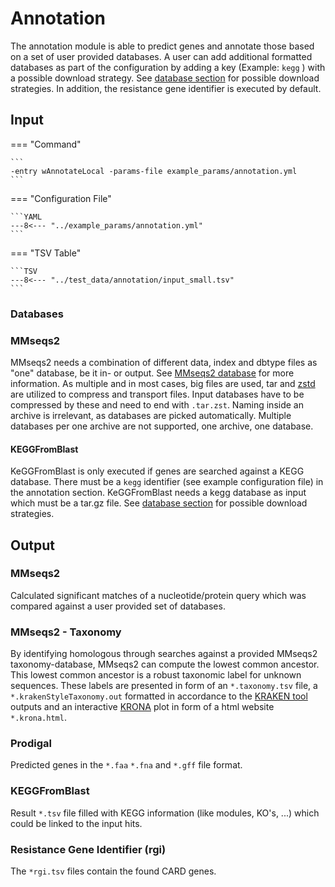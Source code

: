 # Annotation

The annotation module is able to predict genes and annotate those based on a set of user provided databases.
A user can add additional formatted databases as part of the configuration by adding a key (Example: `kegg` ) with 
a possible download strategy. See [database section](../pipeline_configuration.md#Database-input-configuration) for possible download strategies.
In addition, the resistance gene identifier is executed by default.

## Input  

=== "Command"

    ```
    -entry wAnnotateLocal -params-file example_params/annotation.yml
    ```

=== "Configuration File"

    ```YAML
    ---8<--- "../example_params/annotation.yml"
    ```

=== "TSV Table"

    ```TSV
    ---8<--- "../test_data/annotation/input_small.tsv"
    ```

### Databases

### MMseqs2

MMseqs2 needs a combination of different data, index and dbtype files as "one" database, be it in- or output.
See [MMseqs2 database](https://github.com/soedinglab/mmseqs2/wiki#mmseqs2-database-format) for more information.
As multiple and in most cases, big files are used, tar and [zstd](https://github.com/facebook/zstd) are utilized to compress and transport files.
Input databases have to be compressed by these and need to end with `.tar.zst`. Naming inside an archive is irrelevant, as databases are picked automatically.
Multiple databases per one archive are not supported, one archive, one database.

#### KEGGFromBlast
KeGGFromBlast is only executed if genes are searched against a KEGG database. There must be a `kegg` identifier (see example configuration file) in the annotation section.
KeGGFromBlast needs a kegg database as input which must be a tar.gz file.
See [database section](../pipeline_configuration.md#Database-input-configuration) for possible download strategies.

## Output

### MMseqs2

Calculated significant matches of a nucleotide/protein query which was compared against a user provided set of databases.

### MMseqs2 - Taxonomy

By identifying homologous through searches against a provided MMseqs2 taxonomy-database, MMseqs2 can compute the lowest common ancestor. 
This lowest common ancestor is a robust taxonomic label for unknown sequences.
These labels are presented in form of an `*.taxonomy.tsv` file, a `*.krakenStyleTaxonomy.out` formatted in accordance to the [KRAKEN tool](https://ccb.jhu.edu/software/kraken/) outputs and
an interactive [KRONA](https://github.com/marbl/Krona/wiki) plot in form of a html website `*.krona.html`.

### Prodigal

Predicted genes in the `*.faa` `*.fna` and `*.gff` file format.

### KEGGFromBlast

Result `*.tsv` file filled with KEGG information (like modules, KO's, ...) which could be linked to the input hits.
  
### Resistance Gene Identifier (rgi)

The `*rgi.tsv` files contain the found CARD genes.


